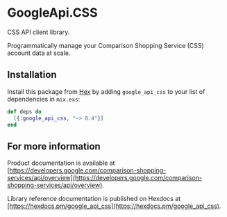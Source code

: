 # GoogleApi.CSS

CSS API client library.

Programmatically manage your Comparison Shopping Service (CSS) account data at scale.

## Installation

Install this package from [Hex](https://hex.pm) by adding
`google_api_css` to your list of dependencies in `mix.exs`:

```elixir
def deps do
  [{:google_api_css, "~> 0.4"}]
end
```

## For more information

Product documentation is available at [https://developers.google.com/comparison-shopping-services/api/overview](https://developers.google.com/comparison-shopping-services/api/overview).

Library reference documentation is published on Hexdocs at
[https://hexdocs.pm/google_api_css](https://hexdocs.pm/google_api_css).
